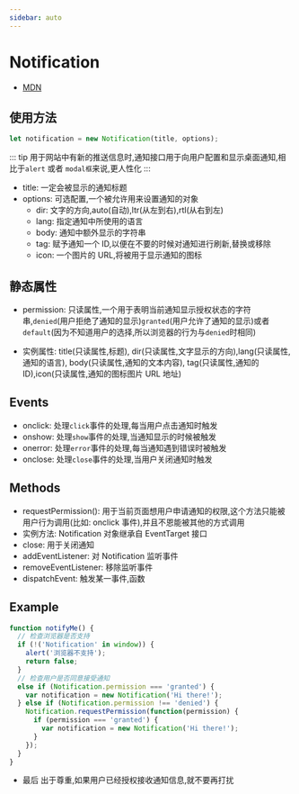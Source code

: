 ```yaml
---
sidebar: auto
---
```


# Notification

- [MDN](https://developer.mozilla.org/zh-CN/docs/Web/API/notification)

## 使用方法

```javascript
let notification = new Notification(title, options);
```

::: tip
用于网站中有新的推送信息时,通知接口用于向用户配置和显示桌面通知,相比于`alert` 或者 `modal框`来说,更人性化
:::

- title: 一定会被显示的通知标题
- options: 可选配置,一个被允许用来设置通知的对象
  - dir: 文字的方向,auto(自动),ltr(从左到右),rtl(从右到左)
  - lang: 指定通知中所使用的语言
  - body: 通知中额外显示的字符串
  - tag: 赋予通知一个 ID,以便在不要的时候对通知进行刷新,替换或移除
  - icon: 一个图片的 URL,将被用于显示通知的图标

## 静态属性

- permission: 只读属性,一个用于表明当前通知显示授权状态的字符串,`denied`(用户拒绝了通知的显示)`granted`(用户允许了通知的显示)或者`default`(因为不知道用户的选择,所以浏览器的行为与`denied`时相同)

- 实例属性: title(只读属性,标题), dir(只读属性,文字显示的方向),lang(只读属性,通知的语言), body(只读属性,通知的文本内容), tag(只读属性,通知的 ID),icon(只读属性,通知的图标图片 URL 地址)

## Events

- onclick: 处理`click`事件的处理,每当用户点击通知时触发
- onshow: 处理`show`事件的处理,当通知显示的时候被触发
- onerror: 处理`error`事件的处理,每当通知遇到错误时被触发
- onclose: 处理`close`事件的处理,当用户关闭通知时触发

## Methods

- requestPermission(): 用于当前页面想用户申请通知的权限,这个方法只能被用户行为调用(比如: onclick 事件),并且不恩能被其他的方式调用
- 实例方法: Notification 对象继承自 EventTarget 接口
- close: 用于关闭通知
- addEventListener: 对 Notification 监听事件
- removeEventListener: 移除监听事件
- dispatchEvent: 触发某一事件,函数

## Example

```js
function notifyMe() {
  // 检查浏览器是否支持
  if (!('Notification' in window)) {
    alert('浏览器不支持');
    return false;
  }
  // 检查用户是否同意接受通知
  else if (Notification.permission === 'granted') {
    var notification = new Notification('Hi there!');
  } else if (Notification.permission !== 'denied') {
    Notification.requestPermission(function(permission) {
      if (permission === 'granted') {
        var notification = new Notification('Hi there!');
      }
    });
  }
}
```

- 最后 出于尊重,如果用户已经授权接收通知信息,就不要再打扰
